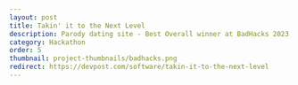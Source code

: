 ```yaml
---
layout: post
title: Takin' it to the Next Level
description: Parody dating site - Best Overall winner at BadHacks 2023
category: Hackathon
order: 5
thumbnail: project-thumbnails/badhacks.png
redirect: https://devpost.com/software/takin-it-to-the-next-level
---
```


